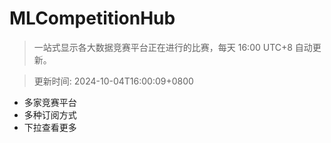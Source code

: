 # MLCompetitionHub

> 一站式显示各大数据竞赛平台正在进行的比赛，每天 16:00 UTC+8 自动更新。
  
> 更新时间: 2024-10-04T16:00:09+0800 

* 多家竞赛平台
* 多种订阅方式
* 下拉查看更多